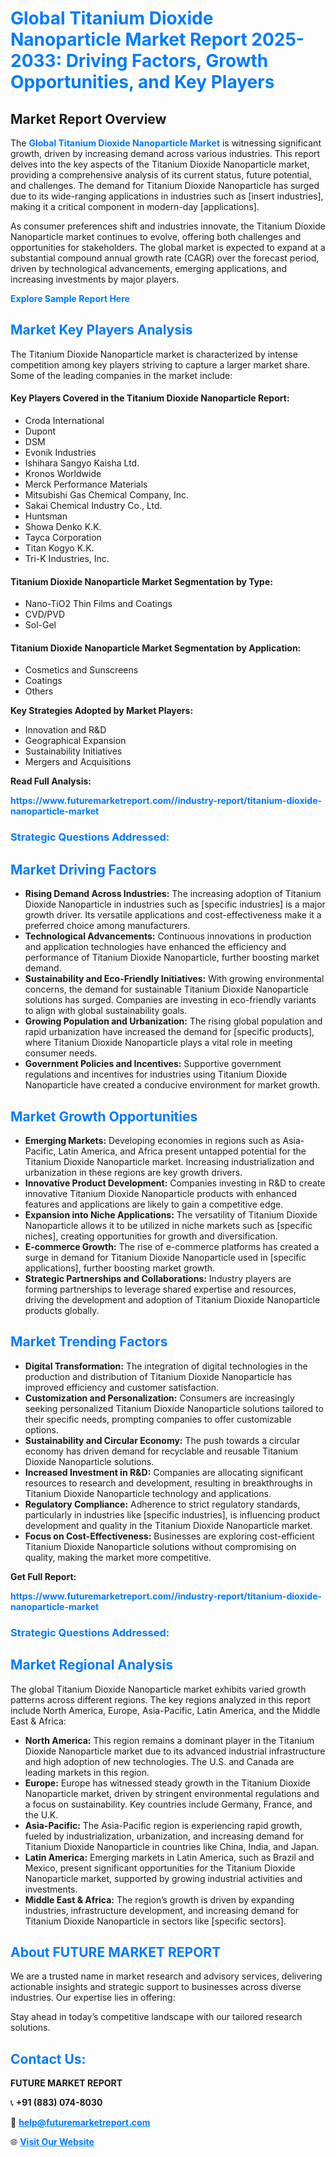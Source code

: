 <h1 style="color: #007BFF;">Global Titanium Dioxide Nanoparticle Market Report 2025-2033: Driving Factors, Growth Opportunities, and Key Players</h1>

<section id="overview">
<h2>Market Report Overview</h2>
<p>The <a href="https://www.futuremarketreport.com//industry-report/titanium-dioxide-nanoparticle-market" style="color: #007BFF; text-decoration: none;"><strong>Global Titanium Dioxide Nanoparticle Market</strong></a> is witnessing significant growth, driven by increasing demand across various industries. This report delves into the key aspects of the Titanium Dioxide Nanoparticle market, providing a comprehensive analysis of its current status, future potential, and challenges. The demand for Titanium Dioxide Nanoparticle has surged due to its wide-ranging applications in industries such as [insert industries], making it a critical component in modern-day [applications].</p>
<p>As consumer preferences shift and industries innovate, the Titanium Dioxide Nanoparticle market continues to evolve, offering both challenges and opportunities for stakeholders. The global market is expected to expand at a substantial compound annual growth rate (CAGR) over the forecast period, driven by technological advancements, emerging applications, and increasing investments by major players.</p>
</section>

<section id="overview">
<p><a href="https://www.futuremarketreport.com//request-sample/reportId=53120" style="color: #007BFF; text-decoration: none;"><strong>Explore Sample Report Here</strong></a></p>
</section>

<section id="key-players">
<h2 style="color: #007BFF;">Market Key Players Analysis</h2>
<p>The Titanium Dioxide Nanoparticle market is characterized by intense competition among key players striving to capture a larger market share. Some of the leading companies in the market include:</p>
<h4>Key Players Covered in the Titanium Dioxide Nanoparticle Report:</h4>
<ul><li>Croda International</li><li>Dupont</li><li>DSM</li><li>Evonik Industries</li><li>Ishihara Sangyo Kaisha Ltd.</li><li>Kronos Worldwide</li><li>Merck Performance Materials</li><li>Mitsubishi Gas Chemical Company, Inc.</li><li>Sakai Chemical Industry Co., Ltd.</li><li>Huntsman</li><li>Showa Denko K.K.</li><li>Tayca Corporation</li><li>Titan Kogyo K.K.</li><li>Tri-K Industries, Inc.</li></ul>
<h4>Titanium Dioxide Nanoparticle Market Segmentation by Type:</h4>
<ul><li>Nano-TiO2 Thin Films and Coatings</li><li>CVD/PVD</li><li>Sol-Gel</li></ul>

<h4>Titanium Dioxide Nanoparticle Market Segmentation by Application:</h4>
<ul><li>Cosmetics and Sunscreens</li><li>Coatings</li><li>Others</li></ul>
<p><strong>Key Strategies Adopted by Market Players:</strong></p>
<ul>
<li>Innovation and R&D</li>
<li>Geographical Expansion</li>
<li>Sustainability Initiatives</li>
<li>Mergers and Acquisitions</li>
</ul>
</section>

<section>
<p><strong>Read Full Analysis: </strong></p><a href="https://www.futuremarketreport.com//industry-report/titanium-dioxide-nanoparticle-market" style="color: #007BFF; text-decoration: none;"><strong>https://www.futuremarketreport.com//industry-report/titanium-dioxide-nanoparticle-market</strong></a>
<h3 style="color: #007BFF;">Strategic Questions Addressed:</h3>
</section>

<section id="driving-factors">
<h2 style="color: #007BFF;">Market Driving Factors</h2>
<ul>
<li><strong>Rising Demand Across Industries:</strong> The increasing adoption of Titanium Dioxide Nanoparticle in industries such as [specific industries] is a major growth driver. Its versatile applications and cost-effectiveness make it a preferred choice among manufacturers.</li>
<li><strong>Technological Advancements:</strong> Continuous innovations in production and application technologies have enhanced the efficiency and performance of Titanium Dioxide Nanoparticle, further boosting market demand.</li>
<li><strong>Sustainability and Eco-Friendly Initiatives:</strong> With growing environmental concerns, the demand for sustainable Titanium Dioxide Nanoparticle solutions has surged. Companies are investing in eco-friendly variants to align with global sustainability goals.</li>
<li><strong>Growing Population and Urbanization:</strong> The rising global population and rapid urbanization have increased the demand for [specific products], where Titanium Dioxide Nanoparticle plays a vital role in meeting consumer needs.</li>
<li><strong>Government Policies and Incentives:</strong> Supportive government regulations and incentives for industries using Titanium Dioxide Nanoparticle have created a conducive environment for market growth.</li>
</ul>
</section>

<section id="growth-opportunities">
<h2 style="color: #007BFF;">Market Growth Opportunities</h2>
<ul>
<li><strong>Emerging Markets:</strong> Developing economies in regions such as Asia-Pacific, Latin America, and Africa present untapped potential for the Titanium Dioxide Nanoparticle market. Increasing industrialization and urbanization in these regions are key growth drivers.</li>
<li><strong>Innovative Product Development:</strong> Companies investing in R&D to create innovative Titanium Dioxide Nanoparticle products with enhanced features and applications are likely to gain a competitive edge.</li>
<li><strong>Expansion into Niche Applications:</strong> The versatility of Titanium Dioxide Nanoparticle allows it to be utilized in niche markets such as [specific niches], creating opportunities for growth and diversification.</li>
<li><strong>E-commerce Growth:</strong> The rise of e-commerce platforms has created a surge in demand for Titanium Dioxide Nanoparticle used in [specific applications], further boosting market growth.</li>
<li><strong>Strategic Partnerships and Collaborations:</strong> Industry players are forming partnerships to leverage shared expertise and resources, driving the development and adoption of Titanium Dioxide Nanoparticle products globally.</li>
</ul>
</section>

<section id="trending-factors">
<h2 style="color: #007BFF;">Market Trending Factors</h2>
<ul>
<li><strong>Digital Transformation:</strong> The integration of digital technologies in the production and distribution of Titanium Dioxide Nanoparticle has improved efficiency and customer satisfaction.</li>
<li><strong>Customization and Personalization:</strong> Consumers are increasingly seeking personalized Titanium Dioxide Nanoparticle solutions tailored to their specific needs, prompting companies to offer customizable options.</li>
<li><strong>Sustainability and Circular Economy:</strong> The push towards a circular economy has driven demand for recyclable and reusable Titanium Dioxide Nanoparticle solutions.</li>
<li><strong>Increased Investment in R&D:</strong> Companies are allocating significant resources to research and development, resulting in breakthroughs in Titanium Dioxide Nanoparticle technology and applications.</li>
<li><strong>Regulatory Compliance:</strong> Adherence to strict regulatory standards, particularly in industries like [specific industries], is influencing product development and quality in the Titanium Dioxide Nanoparticle market.</li>
<li><strong>Focus on Cost-Effectiveness:</strong> Businesses are exploring cost-efficient Titanium Dioxide Nanoparticle solutions without compromising on quality, making the market more competitive.</li>
</ul>
</section>

<section>
<p><strong>Get Full Report: </strong></p><a href="https://www.futuremarketreport.com//industry-report/titanium-dioxide-nanoparticle-market" style="color: #007BFF; text-decoration: none;"><strong>https://www.futuremarketreport.com//industry-report/titanium-dioxide-nanoparticle-market</strong></a>
<h3 style="color: #007BFF;">Strategic Questions Addressed:</h3>
</section>


<section id="regional-analysis">
<h2 style="color: #007BFF;">Market Regional Analysis</h2>
<p>The global Titanium Dioxide Nanoparticle market exhibits varied growth patterns across different regions. The key regions analyzed in this report include North America, Europe, Asia-Pacific, Latin America, and the Middle East & Africa:</p>
<ul>
<li><strong>North America:</strong> This region remains a dominant player in the Titanium Dioxide Nanoparticle market due to its advanced industrial infrastructure and high adoption of new technologies. The U.S. and Canada are leading markets in this region.</li>
<li><strong>Europe:</strong> Europe has witnessed steady growth in the Titanium Dioxide Nanoparticle market, driven by stringent environmental regulations and a focus on sustainability. Key countries include Germany, France, and the U.K.</li>
<li><strong>Asia-Pacific:</strong> The Asia-Pacific region is experiencing rapid growth, fueled by industrialization, urbanization, and increasing demand for Titanium Dioxide Nanoparticle in countries like China, India, and Japan.</li>
<li><strong>Latin America:</strong> Emerging markets in Latin America, such as Brazil and Mexico, present significant opportunities for the Titanium Dioxide Nanoparticle market, supported by growing industrial activities and investments.</li>
<li><strong>Middle East & Africa:</strong> The region’s growth is driven by expanding industries, infrastructure development, and increasing demand for Titanium Dioxide Nanoparticle in sectors like [specific sectors].</li>
</ul>
</section>

<footer>
<h2 style="color: #007BFF;">About FUTURE MARKET REPORT</h2>
<p>We are a trusted name in market research and advisory services, delivering actionable insights and strategic support to businesses across diverse industries. Our expertise lies in offering:</p>

<p>Stay ahead in today’s competitive landscape with our tailored research solutions.</p>

<h2 style="color: #007BFF;">Contact Us:</h2>
<p><strong>FUTURE MARKET REPORT</strong></p>
<p>📞 <strong>+91 (883) 074-8030</strong></p>
<p>📧 <strong><a href="mailto:help@futuremarketreport.com" style="color: #007BFF;">help@futuremarketreport.com</a></strong></p>
<p>🌐 <strong><a href="https://www.futuremarketreport.com/" style="color: #007BFF;">Visit Our Website</a></strong></p>
</footer>